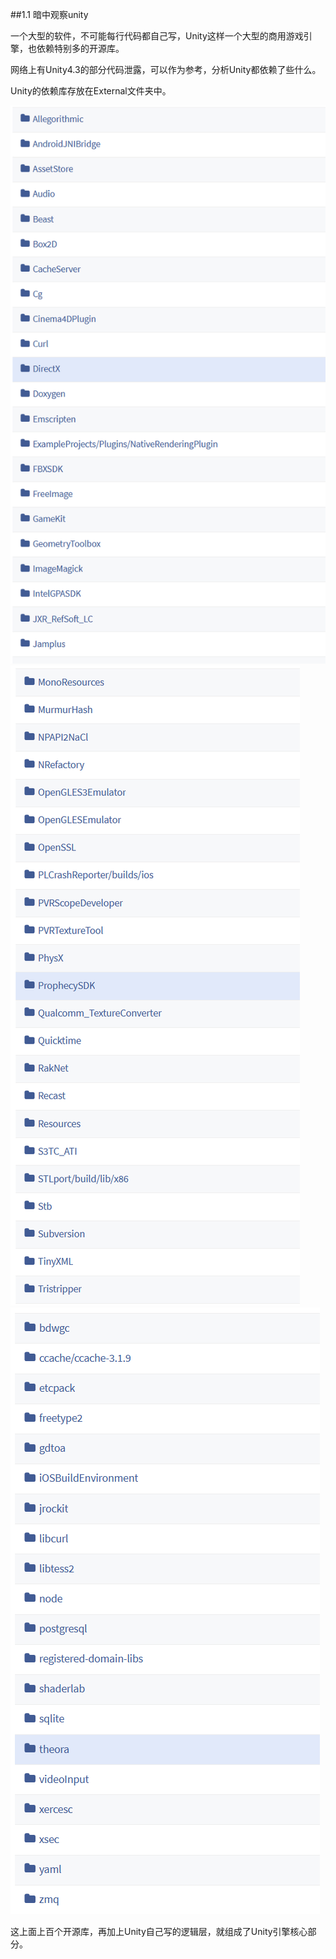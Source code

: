 ##1.1 暗中观察unity

一个大型的软件，不可能每行代码都自己写，Unity这样一个大型的商用游戏引擎，也依赖特别多的开源库。


网络上有Unity4.3的部分代码泄露，可以作为参考，分析Unity都依赖了些什么。

Unity的依赖库存放在External文件夹中。

![unity external](../../imgs/1/1.1/unity_external.png)
![unity external](../../imgs/1/1.1/unity_external_2.png)
![unity external](../../imgs/1/1.1/unity_external_3.png)

这上面上百个开源库，再加上Unity自己写的逻辑层，就组成了Unity引擎核心部分。